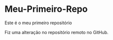 # Meu-Primeiro-Repo
Este é o meu primeiro repositório

Fiz uma alteração no repositório remoto no GitHub.
